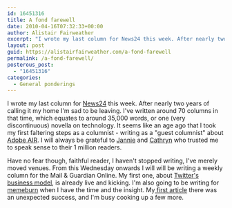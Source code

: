 ```yaml
---
id: 16451316
title: A fond farewell
date: 2010-04-16T07:32:33+00:00
author: Alistair Fairweather
excerpt: "I wrote my last column for News24 this week. After nearly two years of calling it my home I'm sad to be leaving. I've written around 70 columns in that time, which equates to around 35,000 words, or one (very discontinuous) novella on technology. ..."
layout: post
guid: https://alistairfairweather.com/a-fond-farewell
permalink: /a-fond-farewell/
posterous_post:
  - "16451316"
categories:
  - General ponderings
---
```

I wrote my last column for <a href="http://www.news24.com/Content/Columnists/AlistairFairweather/">News24</a> this week. After nearly two years of calling it my home I&#39;m sad to be leaving. I&#39;ve written around 70 columns in that time, which equates to around 35,000 words, or one (very discontinuous) novella on technology. It seems like an age ago that I took my first faltering steps as a columnist - writing as a &quot;guest columnist&quot; about <a href="http://www.news24.com/Columnists/GuestColumn/Walking-on-AIR-20080516">Adobe AIR</a>. I will always be grateful to <a href="http://twitter.com/JannieMom">Jannie</a> and <a href="http://twitter.com/CathrynR">Cathryn</a> who trusted me to speak sense to their 1 million readers.<p /> Have no fear though, faithful reader, I haven&#39;t stopped writing, I&#39;ve merely moved venues. From this Wednesday onwards I will will be writing a weekly column for the Mail &amp; Guardian Online. My first one, about <a href="http://www.mg.co.za/article/2010-04-14-biz-gets-a-model">Twitter&#39;s business model</a>, is already live and kicking. I&#39;m also going to be writing for <a href="http://memeburn.com/">memeburn</a> when I have the time and the insight. My<a href="http://memeburn.com/2010/04/avoid-these-10-common-mistakes-made-by-brands-on-facebook/"> first article</a> there was an unexpected success, and I&#39;m busy cooking up a few more.
